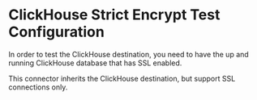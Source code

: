 # ClickHouse Strict Encrypt Test Configuration

In order to test the ClickHouse destination, you need to have the up and running ClickHouse database
that has SSL enabled.

This connector inherits the ClickHouse destination, but support SSL connections only.
